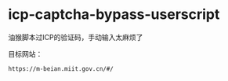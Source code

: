 # icp-captcha-bypass-userscript



油猴脚本过ICP的验证码，手动输入太麻烦了



目标网站： 

```
https://m-beian.miit.gov.cn/#/
```







